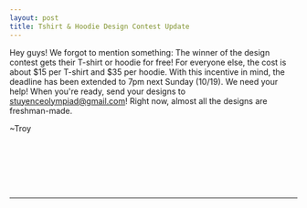 ```yaml
---
layout: post
title: Tshirt & Hoodie Design Contest Update
---
```

Hey guys!
We forgot to mention something: The winner of the design contest gets their T-shirt or hoodie for free! 
For everyone else, the cost is about $15 per T-shirt and $35 per hoodie. 
With this incentive in mind, the deadline has been extended to 7pm next Sunday (10/19). 
We need your help! When you're ready, send your designs to stuyenceolympiad@gmail.com! 
Right now, almost all the designs are freshman-made.

~Troy

<br>
<br>
<br>
<br>
<br>
<hr>
<br>
<br>
<br>
<br>
<br>
